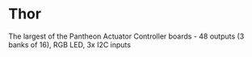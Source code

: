 # Thor
The largest of the Pantheon Actuator Controller boards - 48 outputs (3 banks of 16), RGB LED, 3x I2C inputs
